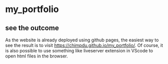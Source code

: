 # my_portfolio

## see the outcome
As the website is already deployed using github pages, the easiest way to see the result is to visit https://chimpdu.github.io/my_portfolio/.
Of course, it is also possible to use something like liveserver extension in VScode to open html files in the browser.
